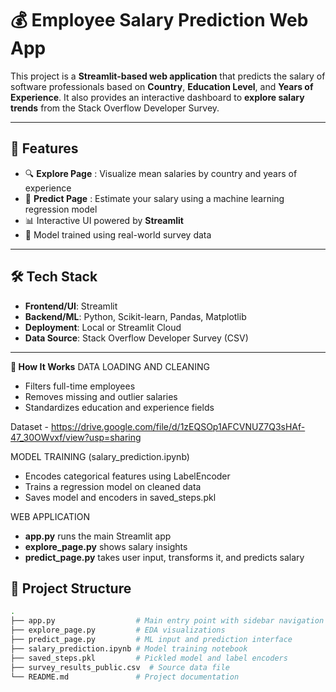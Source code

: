 # 💰 Employee Salary Prediction Web App

This project is a **Streamlit-based web application** that predicts the salary of software professionals based on **Country**, **Education Level**, and **Years of Experience**. It also provides an interactive dashboard to **explore salary trends** from the Stack Overflow Developer Survey.

---

## 🚀 Features

- 🔍 **Explore Page** : Visualize mean salaries by country and years of experience
- 🤖 **Predict Page** : Estimate your salary using a machine learning regression model
- 📊 Interactive UI powered by **Streamlit**
- 🧠 Model trained using real-world survey data

---

## 🛠️ Tech Stack

- **Frontend/UI**: Streamlit
- **Backend/ML**: Python, Scikit-learn, Pandas, Matplotlib
- **Deployment**: Local or Streamlit Cloud
- **Data Source**: Stack Overflow Developer Survey (CSV)

---

**🔎 How It Works**
DATA LOADING AND CLEANING
- Filters full-time employees
- Removes missing and outlier salaries
- Standardizes education and experience fields

Dataset - https://drive.google.com/file/d/1zEQSOp1AFCVNUZ7Q3sHAf-47_30OWvxf/view?usp=sharing

MODEL TRAINING (salary_prediction.ipynb)
- Encodes categorical features using LabelEncoder
- Trains a regression model on cleaned data
- Saves model and encoders in saved_steps.pkl

WEB APPLICATION
- **app.py** runs the main Streamlit app
- **explore_page.py** shows salary insights
- **predict_page.py** takes user input, transforms it, and predicts salary

## 📁 Project Structure

```bash
.
├── app.py                  # Main entry point with sidebar navigation
├── explore_page.py         # EDA visualizations
├── predict_page.py         # ML input and prediction interface
├── salary_prediction.ipynb # Model training notebook
├── saved_steps.pkl         # Pickled model and label encoders
├── survey_results_public.csv  # Source data file
└── README.md               # Project documentation

